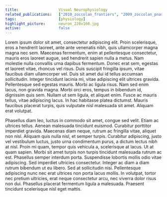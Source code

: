 ```yaml
---
title:                  Visual Neurophysiology
related_publications:   ["2010_zoccolan_frontiers", "2009_zoccolan_pnas", "2008_cox_jneurosci"]
tags:                   [physiology]
highlight_picture:      neuron_220x160.jpg
active:                 false
---
```


Lorem ipsum dolor sit amet, consectetur adipiscing elit. Proin scelerisque, eros a hendrerit laoreet, ante ante venenatis nibh, quis ullamcorper magna magna nec sem. Maecenas fermentum, enim at pellentesque consectetur, mauris eros laoreet augue, sed hendrerit sapien nulla a metus. Nam molestie nulla convallis urna dapibus fermentum. Donec erat sem, egestas et laoreet vitae, rhoncus vel risus. Duis suscipit fringilla ipsum, vitae faucibus diam ullamcorper vel. Duis sit amet dui id tellus accumsan sollicitudin. Integer tincidunt lacinia mi, vitae adipiscing elit ultrices gravida. Pellentesque sed egestas mauris. Morbi ac ligula risus. Nam sed enim lacus, non gravida magna. Morbi orci eros, tempus in bibendum id, dignissim quis sem. Nullam ut sem ligula, et aliquet enim. Fusce ac mauris tellus, vitae adipiscing lacus. In hac habitasse platea dictumst. Mauris faucibus placerat turpis, quis vulputate nisl malesuada sit amet. Aliquam erat volutpat.

Phasellus diam leo, luctus in commodo sit amet, congue sed velit. Etiam ac ultrices tellus. Aenean malesuada tincidunt euismod. Curabitur porttitor imperdiet gravida. Maecenas diam neque, rutrum ac fringilla vitae, aliquet non nisl. Aliquam quis nulla nisl, et semper turpis. Curabitur adipiscing, justo vel vestibulum luctus, justo urna condimentum purus, a dictum lectus nibh at nisl. Proin mi quam, tempor quis vehicula a, scelerisque at lacus. Ut at quam sapien. Morbi sit amet turpis non turpis tincidunt malesuada rutrum ac est. Phasellus semper interdum porta. Suspendisse lobortis mollis odio vitae adipiscing. Sed imperdiet ultricies consectetur. Integer ac diam a diam rutrum bibendum ut eu libero. Sed at sollicitudin nisi. Pellentesque adipiscing nunc nec erat ultrices non porta lacus mollis. In volutpat, tortor nec pretium ultricies, erat neque consectetur arcu, nec viverra dolor risus non dui. Phasellus placerat fermentum ligula a malesuada. Praesent tincidunt scelerisque nisl eget mattis.